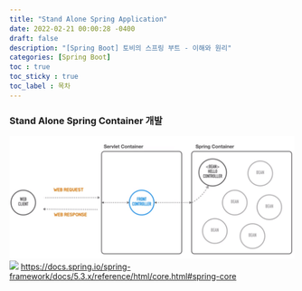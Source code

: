 ```yaml
---
title: "Stand Alone Spring Application"
date: 2022-02-21 00:00:28 -0400
draft: false
description: "[Spring Boot] 토비의 스프링 부트 - 이해와 원리"
categories: [Spring Boot]
toc : true
toc_sticky : true
toc_label : 목차
---
```


### Stand Alone Spring Container  개발
![](./image/6eb9fcd7.png)
![](./image/6eb9fcd6.png)
https://docs.spring.io/spring-framework/docs/5.3.x/reference/html/core.html#spring-core